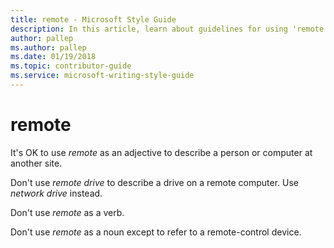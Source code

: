 ```yaml
---
title: remote - Microsoft Style Guide
description: In this article, learn about guidelines for using 'remote' in Microsoft documents and when not to use the term.
author: pallep
ms.author: pallep
ms.date: 01/19/2018
ms.topic: contributor-guide
ms.service: microsoft-writing-style-guide
---
```


# remote

It's OK to use *remote* as an adjective to describe a person or computer at another site. 

Don't use *remote drive* to describe a drive on a remote computer. Use *network drive* instead.

Don't use *remote* as a verb.

Don't use *remote* as a noun except to refer to a remote-control device.
